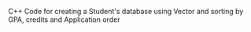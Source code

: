 C++ Code for creating a Student's database using Vector and sorting by GPA, credits and Application order
